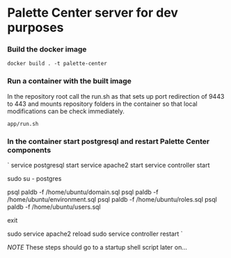 # Palette Center server for dev purposes

### Build the docker image ###
`docker build . -t palette-center`

### Run a container with the built image ###

In the repository root call the run.sh as that sets up port redirection of 9443 to 443 and mounts repository folders in the container so that local modifications can be check immediately.

`app/run.sh`

### In the container start postgresql and restart Palette Center components ###

`
service postgresql start
service apache2 start
service controller start

sudo su - postgres

psql paldb -f /home/ubuntu/domain.sql
psql paldb -f /home/ubuntu/environment.sql
psql paldb -f /home/ubuntu/roles.sql
psql paldb -f /home/ubuntu/users.sql

exit

sudo service apache2 reload
sudo service controller restart
`

*NOTE* These steps should go to a startup shell script later on...

